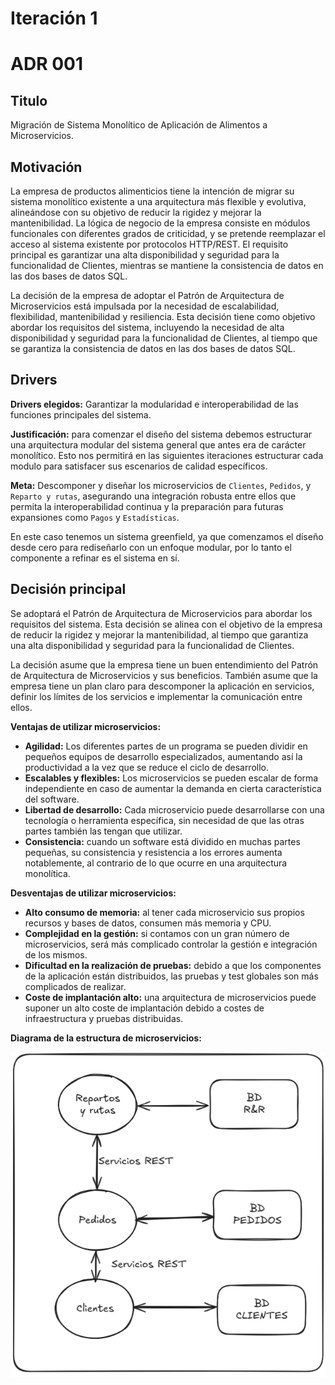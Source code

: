 # Iteración 1

# **ADR 001**

## **Titulo**

Migración de Sistema Monolítico de Aplicación de Alimentos a Microservicios.

## **Motivación**

La empresa de productos alimenticios tiene la intención de migrar su sistema monolítico existente a una arquitectura más flexible y evolutiva, alineándose con su objetivo de reducir la rigidez y mejorar la mantenibilidad. La lógica de negocio de la empresa consiste en módulos funcionales con diferentes grados de criticidad, y se pretende reemplazar el acceso al sistema existente por protocolos HTTP/REST. El requisito principal es garantizar una alta disponibilidad y seguridad para la funcionalidad de Clientes, mientras se mantiene la consistencia de datos en las dos bases de datos SQL.

La decisión de la empresa de adoptar el Patrón de Arquitectura de Microservicios está impulsada por la necesidad de escalabilidad, flexibilidad, mantenibilidad y resiliencia. Esta decisión tiene como objetivo abordar los requisitos del sistema, incluyendo la necesidad de alta disponibilidad y seguridad para la funcionalidad de Clientes, al tiempo que se garantiza la consistencia de datos en las dos bases de datos SQL.

## **Drivers**

**Drivers elegidos:** Garantizar la modularidad e interoperabilidad de las funciones principales del sistema.

**Justificación:** para comenzar el diseño del sistema debemos estructurar una arquitectura modular del sistema general que antes era de carácter monolítico. Esto nos permitirá en las siguientes iteraciones estructurar cada modulo para satisfacer sus escenarios de calidad específicos.

**Meta:** Descomponer y diseñar los microservicios de `Clientes`, `Pedidos`, y `Reparto y rutas`, asegurando una integración robusta entre ellos que permita la interoperabilidad continua y la preparación para futuras expansiones como `Pagos` y `Estadísticas`.

En este caso tenemos un sistema greenfield, ya que comenzamos el diseño desde cero para rediseñarlo con un enfoque modular, por lo tanto el componente a refinar es el sistema en sí.

## **Decisión principal**

Se adoptará el Patrón de Arquitectura de Microservicios para abordar los requisitos del sistema. Esta decisión se alinea con el objetivo de la empresa de reducir la rigidez y mejorar la mantenibilidad, al tiempo que garantiza una alta disponibilidad y seguridad para la funcionalidad de Clientes⁠.

La decisión asume que la empresa tiene un buen entendimiento del Patrón de Arquitectura de Microservicios y sus beneficios. También asume que la empresa tiene un plan claro para descomponer la aplicación en servicios, definir los límites de los servicios e implementar la comunicación entre ellos⁠.

**Ventajas de utilizar microservicios:**

- **Agilidad:** Los diferentes partes de un programa se pueden dividir en pequeños equipos de desarrollo especializados, aumentando así la productividad a la vez que se reduce el ciclo de desarrollo.
- **Escalables y flexibles:** Los microservicios se pueden escalar de forma independiente en caso de aumentar la demanda en cierta característica del software.
- **Libertad de desarrollo:** Cada microservicio puede desarrollarse con una tecnología o herramienta específica, sin necesidad de que las otras partes también las tengan que utilizar.
- **Consistencia:** cuando un software está dividido en muchas partes pequeñas, su consistencia y resistencia a los errores aumenta notablemente, al contrario de lo que ocurre en una arquitectura monolítica.

**Desventajas de utilizar microservicios:**

- **Alto consumo de memoria:** al tener cada microservicio sus propios recursos y bases de datos, consumen más memoria y CPU.
- **Complejidad en la gestión:** si contamos con un gran número de microservicios, será más complicado controlar la gestión e integración de los mismos.
- **Dificultad en la realización de pruebas:** debido a que los componentes de la aplicación están distribuidos, las pruebas y test globales son más complicados de realizar.
- **Coste de implantación alto:** una arquitectura de microservicios puede suponer un alto coste de implantación debido a costes de infraestructura y pruebas distribuidas.

**Diagrama de la estructura de microservicios:**

![image.png](images/image.png)




